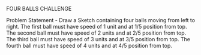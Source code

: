 FOUR BALLS CHALLENGE

Problem Statement - 
Draw a Sketch containing four balls moving from left to right. 
The first ball must have speed of 1 unit and at 1/5 position from top.
The second ball must have speed of 2 units and at 2/5 position from top.
The third ball must have speed of 3 units and at 3/5 position from top.
The fourth ball must have speed of 4 units and at 4/5 position from top.
